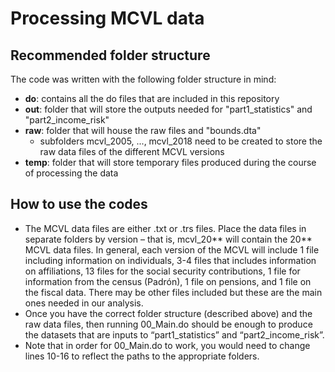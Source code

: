 # Processing MCVL data

## Recommended folder structure

The code was written with the following folder structure in mind:
- **do**: contains all the do files that are included in this repository
- **out**: folder that will store the outputs needed for "part1_statistics" and "part2_income_risk"
- **raw**: folder that will house the raw files and "bounds.dta"
  - subfolders mcvl_2005, ..., mcvl_2018 need to be created to store the raw data files of the different MCVL versions
- **temp**: folder that will store temporary files produced during the course of processing the data


## How to use the codes

- The MCVL data files are either .txt or .trs files. Place the data files in separate folders by version – that is, mcvl_20** will contain the 20** MCVL data files. In general, each version of the MCVL will include 1 file including information on individuals, 3-4 files that includes information on affiliations, 13 files for the social security contributions, 1 file for information from the census (Padrón), 1 file on pensions, and 1 file on the fiscal data. There may be other files included but these are the main ones needed in our analysis.
- Once you have the correct folder structure (described above) and the raw data files, then running 00_Main.do should be enough to produce the datasets that are inputs to “part1_statistics” and “part2_income_risk”. 
- Note that in order for 00_Main.do to work, you would need to change lines 10-16 to reflect the paths to the appropriate folders.
